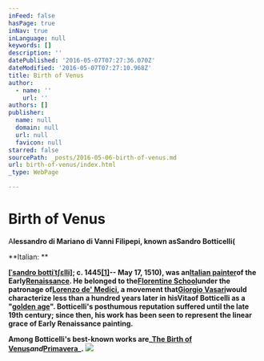 ```yaml
---
inFeed: false
hasPage: true
inNav: true
inLanguage: null
keywords: []
description: ''
datePublished: '2016-05-07T07:27:36.070Z'
dateModified: '2016-05-07T07:27:10.968Z'
title: Birth of Venus
author:
  - name: ''
    url: ''
authors: []
publisher:
  name: null
  domain: null
  url: null
  favicon: null
starred: false
sourcePath: _posts/2016-05-06-birth-of-venus.md
url: birth-of-venus/index.html
_type: WebPage

---
```

# Birth of Venus

A**lessandro di Mariano di Vanni Filipepi, known asSandro Botticelli(**

**Italian: **

**[\[ˈsandro bottiˈtʃɛlli\]][0]; c. 1445[\[1\]][1]-- May 17, 1510), was an[Italian painter][2]of the Early[Renaissance][3]. He belonged to the[Florentine School][4]under the patronage of[Lorenzo de' Medici][5], a movement that[Giorgio Vasari][6]would characterize less than a hundred years later in hisVitaof Botticelli as a "[golden age][7]". Botticelli's posthumous reputation suffered until the late 19th century; since then, his work has been seen to represent the linear grace of Early Renaissance painting.**

**Among Botticelli's best-known works are_[The Birth of Venus][8]_and_[Primavera][9]_.**
![](https://s3-us-west-2.amazonaws.com/the-grid-img/p/96c878ed3db4f3b781450d3680c67270c0e25dce.jpg)

[0]: https://en.wikipedia.org/wiki/Help:IPA_for_Italian "Help:IPA for Italian"
[1]: https://en.wikipedia.org/wiki/Sandro_Botticelli#cite_note-born-1
[2]: https://en.wikipedia.org/wiki/List_of_Italian_painters "List of Italian painters"
[3]: https://en.wikipedia.org/wiki/Renaissance "Renaissance"
[4]: https://en.wikipedia.org/wiki/Florentine_School "Florentine School"
[5]: https://en.wikipedia.org/wiki/Lorenzo_de%27_Medici "Lorenzo de' Medici"
[6]: https://en.wikipedia.org/wiki/Giorgio_Vasari "Giorgio Vasari"
[7]: https://en.wikipedia.org/wiki/Golden_age_(metaphor) "Golden age (metaphor)"
[8]: https://en.wikipedia.org/wiki/The_Birth_of_Venus "The Birth of Venus"
[9]: https://en.wikipedia.org/wiki/Primavera_(painting) "Primavera (painting)"
